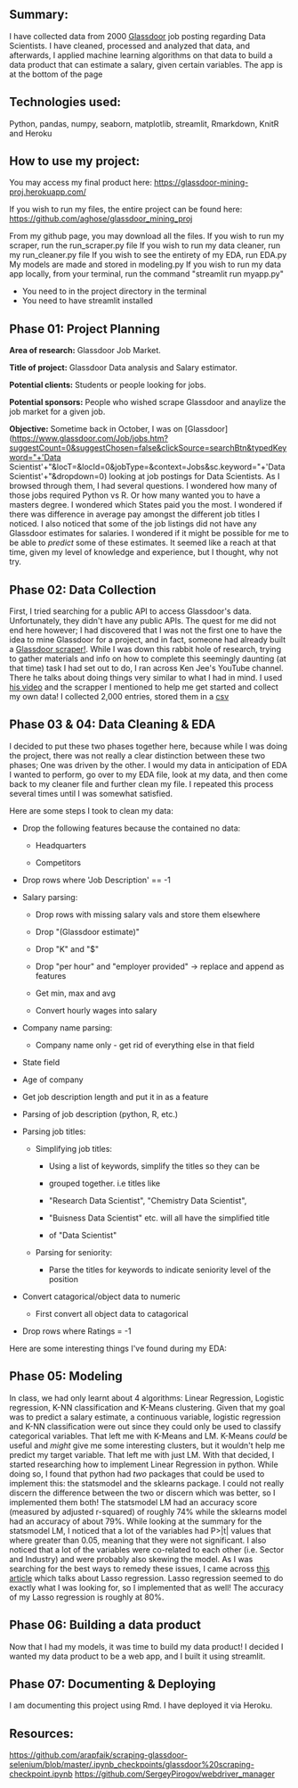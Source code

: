 
## **Summary**:
    
I have collected data from 2000 [Glassdoor](https://www.glassdoor.com/Job/jobs.htm?suggestCount=0&suggestChosen=false&clickSource=searchBtn&typedKeyword=Data_Scientist&locT=&locId=0&jobType=&context=Jobs&sc.keyword=Data_Scientist&dropdown=0) job posting regarding Data Scientists. I have cleaned, processed and analyzed that data, and afterwards, I applied machine learning algorithms on that data to build a data product that can estimate a salary, given certain variables. The app is at the bottom of the page

## Technologies used:

Python, pandas, numpy, seaborn, matplotlib, streamlit, Rmarkdown, KnitR and Heroku

## How to use my project:

You may access my final product here: <https://glassdoor-mining-proj.herokuapp.com/>

If you wish to run my files, the entire project can be found here: <https://github.com/aghose/glassdoor_mining_proj>

From my github page, you may download all the files. If you wish to run my scraper, run the run_scraper.py file
If you wish to run my data cleaner, run my run_cleaner.py file
If you wish to see the entirety of my EDA, run EDA.py
My models are made and stored in modeling.py
If you wish to run my data app locally, from your terminal, run the command "streamlit run myapp.py"
  * You need to in the project directory in the terminal
  * You need to have streamlit installed

## Phase 01: Project Planning

**Area of research:** Glassdoor Job Market.

**Title of project:** Glassdoor Data analysis and Salary estimator.

**Potential clients:** Students or people looking for jobs.

**Potential sponsors:** People who wished scrape Glassdoor and anaylize the job market for a given job.

**Objective:** Sometime back in October, I was on [Glassdoor](https://www.glassdoor.com/Job/jobs.htm?suggestCount=0&suggestChosen=false&clickSource=searchBtn&typedKeyword="+'Data Scientist'+"&locT=&locId=0&jobType=&context=Jobs&sc.keyword="+'Data Scientist'+"&dropdown=0) looking at job postings for Data Scientists. As I browsed through them, I had several questions. I wondered how many of those jobs required Python vs R. Or how many wanted you to have a masters degree. I wondered which States paid you the most. I wondered if there was difference in average pay amongst the different job titles I noticed. I also noticed that some of the job listings did not have any Glassdoor estimates for salaries. I wondered if it might be possible for me to be able to *predict* some of these estimates. It seemed like a reach at that time, given my level of knowledge and experience, but I thought, why not try. 

## Phase 02: Data Collection

First, I tried searching for a public API to access Glassdoor's data. Unfortunately, they didn't have any public APIs. The quest for me did not end here however; I had discovered that I was not the first one to have the idea to mine Glassdoor for a project, and in fact, someone had already built a [Glassdoor scraper!](https://towardsdatascience.com/selenium-tutorial-scraping-glassdoor-com-in-10-minutes-3d0915c6d905). While I was down this rabbit hole of research, trying to gather materials and info on how to complete this seemingly daunting (at that time) task I had set out to do, I ran across Ken Jee's YouTube channel. There he talks about doing things very similar to what I had in mind. I used [his video](https://www.youtube.com/watch?v=GmW4F6MHqqs&list=PL2zq7klxX5ASFejJj80ob9ZAnBHdz5O1t&index=2&ab_channel=KenJee) and the scrapper I mentioned to help me get started and collect my own data! I collected 2,000 entries, stored them in a [csv](./uncleaned_data.csv)

## Phase 03 & 04: Data Cleaning & EDA

I decided to put these two phases together here, because while I was doing the project, there was not really a clear distinction between these two phases; One was driven by the other. I would my data in anticipation of EDA I wanted to perform, go over to my EDA file, look at my data, and then come back to my cleaner file and further clean my file. I repeated this process several times until I was somewhat satisfied. 

Here are some steps I took to clean my data:

  * Drop the following features because the contained no data:
  
      + Headquarters 

      + Competitors
  
  * Drop rows where 'Job Description' == -1
  
  * Salary parsing: 
  
      + Drop rows with missing salary vals and store them elsewhere 
  
      + Drop "(Glassdoor estimate)" 
  
      + Drop "K" and "$" 
  
      + Drop "per hour" and "employer provided" -> replace and append as features 
  
      + Get min, max and avg
  
      + Convert hourly wages into salary
  
  * Company name parsing:
  
      + Company name only - get rid of everything else in that field 
  
  * State field 
  
  * Age of company 
  
  * Get job description length and put it in as a feature
  
  * Parsing of job description (python, R, etc.) 
  
  * Parsing job titles:
  
      + Simplifying job titles:
  
          + Using a list of keywords, simplify the titles so they can be
  
          + grouped together. i.e titles like 
  
          + "Research Data Scientist", "Chemistry Data Scientist",
  
          + "Buisness Data Scientist" etc. will all have the simplified title
  
          + of "Data Scientist"
  
      + Parsing for seniority:
  
          + Parse the titles for keywords to indicate seniority level of the position
  
  * Convert catagorical/object data to numeric
  
      + First convert all object data to catagorical
  
  * Drop rows where Ratings = -1

Here are some interesting things I've found during my EDA:

## Phase 05: Modeling 

In class, we had only learnt about 4 algorithms: Linear Regression, Logistic regression, K-NN classification and K-Means clustering. Given that my goal was to predict a salary estimate, a continuous variable, logistic regression and K-NN classification were out since they could only be used to classify categorical variables. That left me with K-Means and LM. K-Means *could* be useful and *might* give me some interesting clusters, but it wouldn't help me predict my target variable. That left me with just LM. With that decided, I started researching how to implement Linear Regression in python. While doing so, I found that python had *two* packages that could be used to implement this: the statsmodel and the sklearns package. I could not really discern the difference between the two or discern which was better, so I implemented them both! The statsmodel LM had an accuracy score (measured by adjusted r-squared) of roughly 74% while the sklearns model had an accuracy of about 79%. While looking at the summary for the statsmodel LM, I noticed that a lot of the variables had P>|t| values that where greater than 0.05, meaning that they were not significant. I also noticed that a lot of the variables were co-related to each other (i.e. Sector and Industry) and were probably also skewing the model. As I was searching for the best ways to remedy these issues, I came across [this article](https://dataaspirant.com/lasso-regression/#t-1606404715785) which talks about Lasso regression. Lasso regression seemed to do exactly what I was looking for, so I implemented that as well! The accuracy of my Lasso regression is roughly at 80%.

## Phase 06: Building a data product

Now that I had my models, it was time to build my data product! I decided I wanted my data product to be a web app, and I built it using streamlit.

## Phase 07: Documenting & Deploying

I am documenting this project using Rmd. I have deployed it via Heroku.

## Resources:

https://github.com/arapfaik/scraping-glassdoor-selenium/blob/master/.ipynb_checkpoints/glassdoor%20scraping-checkpoint.ipynb
https://github.com/SergeyPirogov/webdriver_manager
